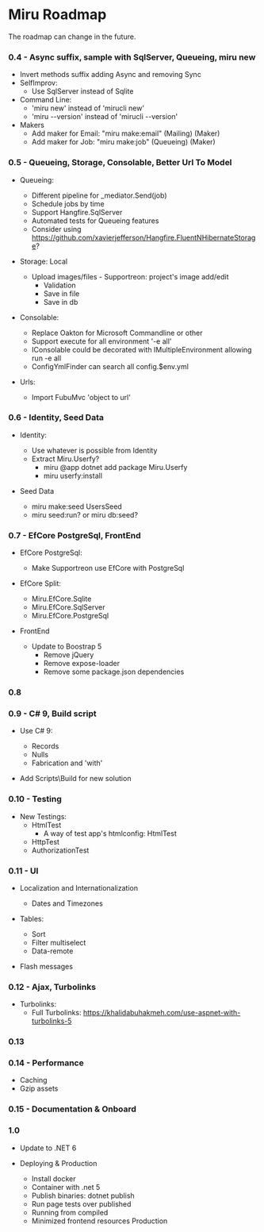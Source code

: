 # Miru Roadmap

The roadmap can change in the future.

### 0.4 - Async suffix, sample with SqlServer, Queueing, miru new

- Invert methods suffix adding Async and removing Sync
- SelfImprov:
    - Use SqlServer instead of Sqlite
- Command Line:
    - 'miru new' instead of 'mirucli new'
    - 'miru --version' instead of 'mirucli --version'
- Makers
    - Add maker for Email: "miru make:email" (Mailing) (Maker)
    - Add maker for Job: "miru make:job" (Queueing) (Maker)

### 0.5 - Queueing, Storage, Consolable, Better Url To Model

- Queueing:      
    - Different pipeline for _mediator.Send(job)
    - Schedule jobs by time
    - Support Hangfire.SqlServer
    - Automated tests for Queueing features
    - Consider using https://github.com/xavierjefferson/Hangfire.FluentNHibernateStorage?
        
- Storage: Local
    - Upload images/files - Supportreon: project's image add/edit
        - Validation
        - Save in file
        - Save in db
    
- Consolable:
    - Replace Oakton for Microsoft Commandline or other
    - Support execute for all environment '-e all'
    - IConsolable could be decorated with IMultipleEnvironment allowing run -e all
    - ConfigYmlFinder can search all config.$env.yml

- Urls:
    - Import FubuMvc 'object to url'

### 0.6 - Identity, Seed Data
  
- Identity:
    - Use whatever is possible from Identity
    - Extract Miru.Userfy?
        - miru @app dotnet add package Miru.Userfy
        - miru userfy:install 
                  
- Seed Data
    - miru make:seed UsersSeed
    - miru seed:run? or miru db:seed?
        
### 0.7 - EfCore PostgreSql, FrontEnd

- EfCore PostgreSql:
    - Make Supportreon use EfCore with PostgreSql
   
- EfCore Split:
    - Miru.EfCore.Sqlite
    - Miru.EfCore.SqlServer
    - Miru.EfCore.PostgreSql
    
- FrontEnd
    - Update to Boostrap 5
        - Remove jQuery
        - Remove expose-loader
        - Remove some package.json dependencies

### 0.8

### 0.9 - C# 9, Build script

- Use C# 9:
    - Records
    - Nulls
    - Fabrication and 'with'
        
- Add Scripts\Build for new solution
    
### 0.10 - Testing

- New Testings:
    - HtmlTest
        - A way of test app's htmlconfig: HtmlTest
    - HttpTest
    - AuthorizationTest
        
### 0.11 - UI

- Localization and Internationalization
    - Dates and Timezones
    
- Tables:
    - Sort
    - Filter multiselect
    - Data-remote
        
- Flash messages

### 0.12 - Ajax, Turbolinks

- Turbolinks:
    - Full Turbolinks: https://khalidabuhakmeh.com/use-aspnet-with-turbolinks-5
        
### 0.13
### 0.14 - Performance

- Caching
- Gzip assets
    
### 0.15 - Documentation & Onboard
    
### 1.0

- Update to .NET 6
    
- Deploying & Production
    - Install docker
    - Container with .net 5
    - Publish binaries: dotnet publish
    - Run page tests over published        
    - Running from compiled
    - Minimized frontend resources Production